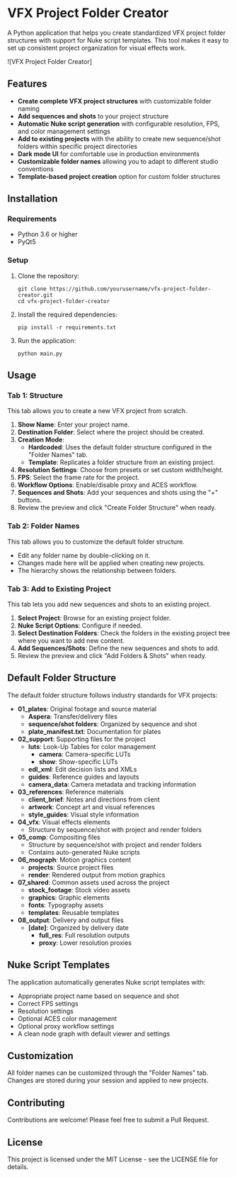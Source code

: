 # VFX Project Folder Creator

A Python application that helps you create standardized VFX project folder structures with support for Nuke script templates. This tool makes it easy to set up consistent project organization for visual effects work.

![VFX Project Folder Creator]

## Features

- **Create complete VFX project structures** with customizable folder naming
- **Add sequences and shots** to your project structure
- **Automatic Nuke script generation** with configurable resolution, FPS, and color management settings
- **Add to existing projects** with the ability to create new sequence/shot folders within specific project directories
- **Dark mode UI** for comfortable use in production environments
- **Customizable folder names** allowing you to adapt to different studio conventions
- **Template-based project creation** option for custom folder structures

## Installation

### Requirements

- Python 3.6 or higher
- PyQt5

### Setup

1. Clone the repository:
   ```
   git clone https://github.com/yourusername/vfx-project-folder-creator.git
   cd vfx-project-folder-creator
   ```

2. Install the required dependencies:
   ```
   pip install -r requirements.txt
   ```

3. Run the application:
   ```
   python main.py
   ```

## Usage

### Tab 1: Structure

This tab allows you to create a new VFX project from scratch.

1. **Show Name**: Enter your project name.
2. **Destination Folder**: Select where the project should be created.
3. **Creation Mode**:
   - **Hardcoded**: Uses the default folder structure configured in the "Folder Names" tab.
   - **Template**: Replicates a folder structure from an existing project.
4. **Resolution Settings**: Choose from presets or set custom width/height.
5. **FPS**: Select the frame rate for the project.
6. **Workflow Options**: Enable/disable proxy and ACES workflow.
7. **Sequences and Shots**: Add your sequences and shots using the "+" buttons.
8. Review the preview and click "Create Folder Structure" when ready.

### Tab 2: Folder Names

This tab allows you to customize the default folder structure.

- Edit any folder name by double-clicking on it.
- Changes made here will be applied when creating new projects.
- The hierarchy shows the relationship between folders.

### Tab 3: Add to Existing Project

This tab lets you add new sequences and shots to an existing project.

1. **Select Project**: Browse for an existing project folder.
2. **Nuke Script Options**: Configure if needed.
3. **Select Destination Folders**: Check the folders in the existing project tree where you want to add new content.
4. **Add Sequences/Shots**: Define the new sequences and shots to add.
5. Review the preview and click "Add Folders & Shots" when ready.

## Default Folder Structure

The default folder structure follows industry standards for VFX projects:

- **01_plates**: Original footage and source material
  - **Aspera**: Transfer/delivery files
  - **sequence/shot folders**: Organized by sequence and shot
  - **plate_manifest.txt**: Documentation for plates
- **02_support**: Supporting files for the project
  - **luts**: Look-Up Tables for color management
    - **camera**: Camera-specific LUTs
    - **show**: Show-specific LUTs
  - **edl_xml**: Edit decision lists and XMLs
  - **guides**: Reference guides and layouts
  - **camera_data**: Camera metadata and tracking information
- **03_references**: Reference materials
  - **client_brief**: Notes and directions from client
  - **artwork**: Concept art and visual references
  - **style_guides**: Visual style information
- **04_vfx**: Visual effects elements
  - Structure by sequence/shot with project and render folders
- **05_comp**: Compositing files
  - Structure by sequence/shot with project and render folders
  - Contains auto-generated Nuke scripts
- **06_mograph**: Motion graphics content
  - **projects**: Source project files
  - **render**: Rendered output from motion graphics
- **07_shared**: Common assets used across the project
  - **stock_footage**: Stock video assets
  - **graphics**: Graphic elements
  - **fonts**: Typography assets
  - **templates**: Reusable templates
- **08_output**: Delivery and output files
  - **[date]**: Organized by delivery date
    - **full_res**: Full resolution outputs
    - **proxy**: Lower resolution proxies

## Nuke Script Templates

The application automatically generates Nuke script templates with:

- Appropriate project name based on sequence and shot
- Correct FPS settings
- Resolution settings
- Optional ACES color management
- Optional proxy workflow settings
- A clean node graph with default viewer and settings

## Customization

All folder names can be customized through the "Folder Names" tab. Changes are stored during your session and applied to new projects.

## Contributing

Contributions are welcome! Please feel free to submit a Pull Request.

## License

This project is licensed under the MIT License - see the LICENSE file for details.
